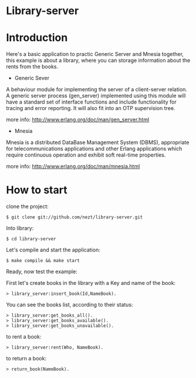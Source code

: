 Library-server
==============

Introduction
====

Here's a basic application to practic Generic Server and  Mnesia together,
this example is about a library, where  you can storage information about
the rents from the books.

* Generic Sever 

A behaviour module for implementing the server of a client-server relation. 
A generic server process (gen_server) implemented using this module will 
have a standard set of interface functions and include functionality for 
tracing and error reporting. It will also fit into an OTP supervision tree. 

more info: http://www.erlang.org/doc/man/gen_server.html

* Mnesia

Mnesia is a distributed DataBase Management System (DBMS), appropriate for 
telecommunications applications and other Erlang applications which require 
continuous operation and exhibit soft real-time properties.

more info: http://www.erlang.org/doc/man/mnesia.html

How to start
====

clone the project:

  	$ git clone git://github.com/nezt/library-server.git

Into library:

	$ cd library-server

Let's compile and start the application:

	$ make compile && make start

Ready, now test the example:


First let's create books in the library with a Key and name of the book:

	> library_server:insert_book(Id,NameBook).
  

You can see the books list, according to their status:
                                               
	> library_server:get_books_all().
	> library_server:get_books_available().
	> library_server:get_books_unavailable().

to rent a book:

	> library_server:rent(Who, NameBook).

to return a book:
	
	> return_book(NameBook). 
			